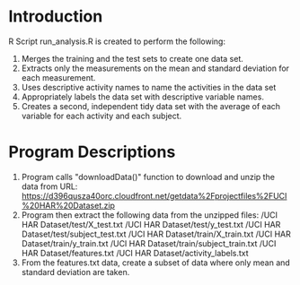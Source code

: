 Introduction
===================
R Script run_analysis.R is created to perform the following:

1.	Merges the training and the test sets to create one data set.
2.	Extracts only the measurements on the mean and standard deviation for each measurement. 
3.	Uses descriptive activity names to name the activities in the data set
4.	Appropriately labels the data set with descriptive variable names. 
5.	Creates a second, independent tidy data set with the average of each variable for each activity and each subject. 

Program Descriptions
===================
1. Program calls "downloadData()" function to download and unzip the data from URL:
https://d396qusza40orc.cloudfront.net/getdata%2Fprojectfiles%2FUCI%20HAR%20Dataset.zip
2. Program then extract the following data from the unzipped files:
/UCI HAR Dataset/test/X_test.txt
/UCI HAR Dataset/test/y_test.txt
/UCI HAR Dataset/test/subject_test.txt
/UCI HAR Dataset/train/X_train.txt
/UCI HAR Dataset/train/y_train.txt
/UCI HAR Dataset/train/subject_train.txt
/UCI HAR Dataset/features.txt
/UCI HAR Dataset/activity_labels.txt
3. From the features.txt data, create a subset of data where only mean and standard deviation are taken.


